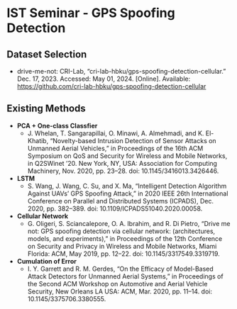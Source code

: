 # IST Seminar - GPS Spoofing Detection

## Dataset Selection

- drive-me-not: CRI-Lab, “cri-lab-hbku/gps-spoofing-detection-cellular.” Dec. 17, 2023. Accessed: May 01, 2024. [Online]. Available: https://github.com/cri-lab-hbku/gps-spoofing-detection-cellular

## Existing Methods

- **PCA + One-class Classfier**
  - J. Whelan, T. Sangarapillai, O. Minawi, A. Almehmadi, and K. El-Khatib, “Novelty-based Intrusion Detection of Sensor Attacks on Unmanned Aerial Vehicles,” in Proceedings of the 16th ACM Symposium on QoS and Security for Wireless and Mobile Networks, in Q2SWinet ’20. New York, NY, USA: Association for Computing Machinery, Nov. 2020, pp. 23–28. doi: 10.1145/3416013.3426446.
- **LSTM**
  - S. Wang, J. Wang, C. Su, and X. Ma, “Intelligent Detection Algorithm Against UAVs’ GPS Spoofing Attack,” in 2020 IEEE 26th International Conference on Parallel and Distributed Systems (ICPADS), Dec. 2020, pp. 382–389. doi: 10.1109/ICPADS51040.2020.00058.
- **Cellular Network**
  - G. Oligeri, S. Sciancalepore, O. A. Ibrahim, and R. Di Pietro, “Drive me not: GPS spoofing detection via cellular network: (architectures, models, and experiments),” in Proceedings of the 12th Conference on Security and Privacy in Wireless and Mobile Networks, Miami Florida: ACM, May 2019, pp. 12–22. doi: 10.1145/3317549.3319719.
- **Cumulation of Error**
  - I. Y. Garrett and R. M. Gerdes, “On the Efficacy of Model-Based Attack Detectors for Unmanned Aerial Systems,” in Proceedings of the Second ACM Workshop on Automotive and Aerial Vehicle Security, New Orleans LA USA: ACM, Mar. 2020, pp. 11–14. doi: 10.1145/3375706.3380555.
